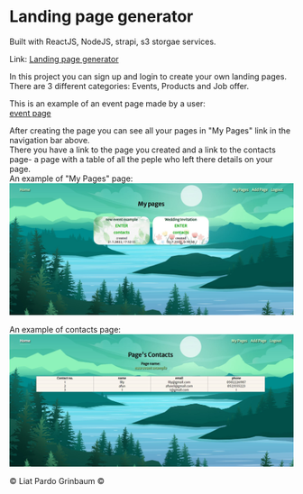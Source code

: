 # Landing page generator

Built with ReactJS, NodeJS, strapi, s3 storgae services.

Link: [Landing page generator](https://landing-page-generator.netlify.app/)

In this project you can sign up and login to create your own landing pages.  
There are 3 different categories: Events, Products and Job offer.

This is an example of an event page made by a user:  
[event page](https://landing-page-generator.netlify.app/landing/10)

After creating the page you can see all your pages in "My Pages" link in the navigation bar above.  
There you have a link to the page you created and a link to the contacts page- a page with a table of all the peple who
left there details on your page.  
An example of "My Pages" page:  
 ![maypages](/public/mypages.JPG)

An example of contacts page:  
 ![contacts](/public/contacts.JPG)

&copy; Liat Pardo Grinbaum &copy;
